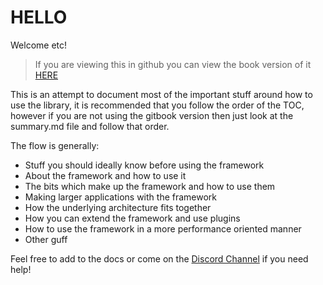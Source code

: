 # HELLO

Welcome etc!

> If you are viewing this in github you can view the book version of it [HERE](https://ecsrx.gitbook.io/project/)

This is an attempt to document most of the important stuff around how to use the library, it is recommended that you follow the order of the TOC, however if you are not using the gitbook version then just look at the summary.md file and follow that order.

The flow is generally:

- Stuff you should ideally know before using the framework
- About the framework and how to use it
- The bits which make up the framework and how to use them
- Making larger applications with the framework
- How the underlying architecture fits together
- How you can extend the framework and use plugins
- How to use the framework in a more performance oriented manner
- Other guff

Feel free to add to the docs or come on the [Discord Channel](https://discord.gg/bS2rnGz) if you need help!

